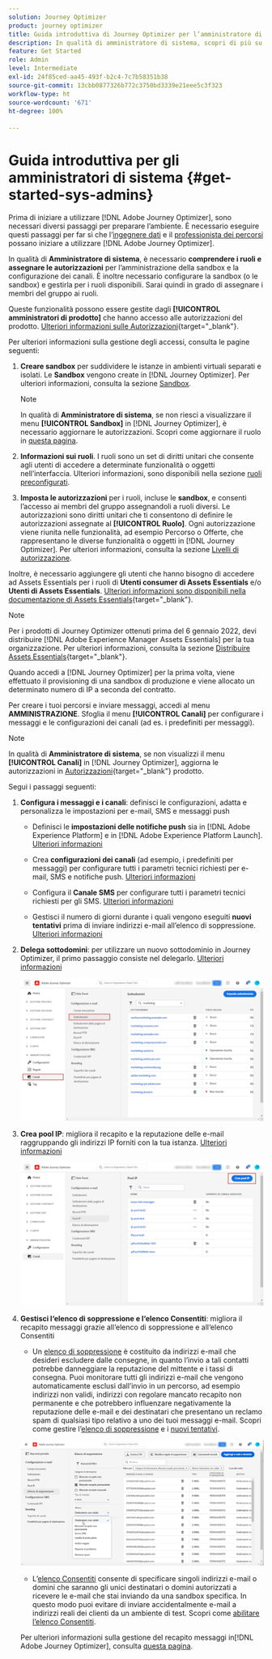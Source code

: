 ```yaml
---
solution: Journey Optimizer
product: journey optimizer
title: Guida introduttiva di Journey Optimizer per l’amministratore di sistema
description: In qualità di amministratore di sistema, scopri di più su come utilizzare Journey Optimizer
feature: Get Started
role: Admin
level: Intermediate
exl-id: 24f85ced-aa45-493f-b2c4-7c7b58351b38
source-git-commit: 13cbb0877326b772c3750bd3339e21eee5c3f323
workflow-type: ht
source-wordcount: '671'
ht-degree: 100%

---
```


# Guida introduttiva per gli amministratori di sistema {#get-started-sys-admins}

Prima di iniziare a utilizzare [!DNL Adobe Journey Optimizer], sono necessari diversi passaggi per preparare l’ambiente.  È necessario eseguire questi passaggi per far sì che l’[ingegnere dati](data-engineer.md) e il [professionista dei percorsi](marketer.md) possano iniziare a utilizzare [!DNL Adobe Journey Optimizer].

In qualità di **Amministratore di sistema**, è necessario **comprendere i ruoli e assegnare le autorizzazioni** per l’amministrazione della sandbox e la configurazione dei canali. È inoltre necessario configurare la sandbox (o le sandbox) e gestirla per i ruoli disponibili. Sarai quindi in grado di assegnare i membri del gruppo ai ruoli.

Queste funzionalità possono essere gestite dagli **[!UICONTROL amministratori di prodotto]** che hanno accesso alle autorizzazioni del prodotto. [Ulteriori informazioni sulle Autorizzazioni](../../administration/permissions.md){target="_blank"}.

Per ulteriori informazioni sulla gestione degli accessi, consulta le pagine seguenti:

1. **Creare sandbox** per suddividere le istanze in ambienti virtuali separati e isolati. Le **Sandbox** vengono create in [!DNL Journey Optimizer]. Per ulteriori informazioni, consulta la sezione [Sandbox](../../administration/sandboxes.md).

   >[!NOTE]
   >In qualità di **Amministratore di sistema**, se non riesci a visualizzare il menu **[!UICONTROL Sandbox]** in [!DNL Journey Optimizer], è necessario aggiornare le autorizzazioni. Scopri come aggiornare il ruolo in [questa pagina](../../administration/permissions.md#edit-product-profile).

1. **Informazioni sui ruoli**. I ruoli sono un set di diritti unitari che consente agli utenti di accedere a determinate funzionalità o oggetti nell’interfaccia. Ulteriori informazioni, sono disponibili nella sezione [ruoli preconfigurati](../../administration/ootb-product-profiles.md).

1. **Imposta le autorizzazioni** per i ruoli, incluse le **sandbox**, e consenti l’accesso ai membri del gruppo assegnandoli a ruoli diversi. Le autorizzazioni sono diritti unitari che ti consentono di definire le autorizzazioni assegnate al **[!UICONTROL Ruolo]**. Ogni autorizzazione viene riunita nelle funzionalità, ad esempio Percorso o Offerte, che rappresentano le diverse funzionalità o oggetti in [!DNL Journey Optimizer]. Per ulteriori informazioni, consulta la sezione [Livelli di autorizzazione](../../administration/high-low-permissions.md).

Inoltre, è necessario aggiungere gli utenti che hanno bisogno di accedere ad Assets Essentials per i ruoli di **Utenti consumer di Assets Essentials** e/o **Utenti di Assets Essentials**. [Ulteriori informazioni sono disponibili nella documentazione di Assets Essentials](https://experienceleague.adobe.com/docs/experience-manager-assets-essentials/help/deploy-administer.html?lang=it){target="_blank"}.

>[!NOTE]
>Per i prodotti di Journey Optimizer ottenuti prima del 6 gennaio 2022, devi distribuire [!DNL Adobe Experience Manager Assets Essentials] per la tua organizzazione. Per ulteriori informazioni, consulta la sezione [Distribuire Assets Essentials](https://experienceleague.adobe.com/docs/experience-manager-assets-essentials/help/deploy-administer.html?lang=it){target="_blank"}.

Quando accedi a [!DNL Journey Optimizer] per la prima volta, viene effettuato il provisioning di una sandbox di produzione e viene allocato un determinato numero di IP a seconda del contratto.

Per creare i tuoi percorsi e inviare messaggi, accedi al menu **AMMINISTRAZIONE**. Sfoglia il menu **[!UICONTROL Canali]** per configurare i messaggi e le configurazioni dei canali (ad es. i predefiniti per messaggi).

>[!NOTE]
>In qualità di **Amministratore di sistema**, se non visualizzi il menu **[!UICONTROL Canali]** in [!DNL Journey Optimizer], aggiorna le autorizzazioni in [Autorizzazioni](../../administration/permissions.md){target="_blank"} prodotto.
>

Segui i passaggi seguenti:

1. **Configura i messaggi e i canali**: definisci le configurazioni, adatta e personalizza le impostazioni per e-mail, SMS e messaggi push

   * Definisci le **impostazioni delle notifiche push** sia in [!DNL Adobe Experience Platform] e in [!DNL Adobe Experience Platform Launch]. [Ulteriori informazioni](../../push/push-gs.md)

   * Crea **configurazioni dei canali** (ad esempio, i predefiniti per messaggi) per configurare tutti i parametri tecnici richiesti per e-mail, SMS e notifiche push. [Ulteriori informazioni](../../configuration/channel-surfaces.md)

   * Configura il **Canale SMS** per configurare tutti i parametri tecnici richiesti per gli SMS. [Ulteriori informazioni](../../sms/sms-configuration.md)

   * Gestisci il numero di giorni durante i quali vengono eseguiti **nuovi tentativi** prima di inviare indirizzi e-mail all’elenco di soppressione. [Ulteriori informazioni](../../configuration/manage-suppression-list.md)

1. **Delega sottodomini**: per utilizzare un nuovo sottodominio in Journey Optimizer, il primo passaggio consiste nel delegarlo. [Ulteriori informazioni](../../configuration/about-subdomain-delegation.md)

   ![](../assets/subdomain.png)

1. **Crea pool IP**: migliora il recapito e la reputazione delle e-mail raggruppando gli indirizzi IP forniti con la tua istanza. [Ulteriori informazioni](../../configuration/ip-pools.md)

   ![](../assets/ip-pool.png)

1. **Gestisci l‘elenco di soppressione e l‘elenco Consentiti**: migliora il recapito messaggi grazie all‘elenco di soppressione e all‘elenco Consentiti

   * Un [elenco di soppressione](../../reports/suppression-list.md) è costituito da indirizzi e-mail che desideri escludere dalle consegne, in quanto l’invio a tali contatti potrebbe danneggiare la reputazione del mittente e i tassi di consegna. Puoi monitorare tutti gli indirizzi e-mail che vengono automaticamente esclusi dall’invio in un percorso, ad esempio indirizzi non validi, indirizzi con regolare mancato recapito non permanente e che potrebbero influenzare negativamente la reputazione delle e-mail e dei destinatari che presentano un reclamo spam di qualsiasi tipo relativo a uno dei tuoi messaggi e-mail. Scopri come gestire l’[elenco di soppressione](../../configuration/manage-suppression-list.md) e i [nuovi tentativi](../../configuration/retries.md).

   ![](../assets/suppression-list-filtering-example.png)

   * L’[elenco Consentiti](../../configuration/allow-list.md) consente di specificare singoli indirizzi e-mail o domini che saranno gli unici destinatari o domini autorizzati a ricevere le e-mail che stai inviando da una sandbox specifica. In questo modo puoi evitare di inviare accidentalmente e-mail a indirizzi reali dei clienti da un ambiente di test. Scopri come [abilitare l’elenco Consentiti](../../configuration/allow-list.md).

   Per ulteriori informazioni sulla gestione del recapito messaggi in[!DNL Adobe Journey Optimizer], consulta [questa pagina](../../reports/deliverability.md).
